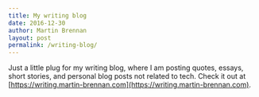```yaml
---
title: My writing blog
date: 2016-12-30
author: Martin Brennan
layout: post
permalink: /writing-blog/
---
```


Just a little plug for my writing blog, where I am posting quotes, essays, short stories, and personal blog posts not related to tech. Check it out at [https://writing.martin-brennan.com](https://writing.martin-brennan.com).